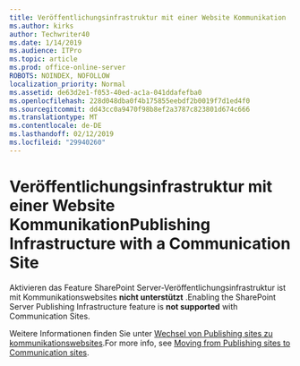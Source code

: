 ```yaml
---
title: Veröffentlichungsinfrastruktur mit einer Website Kommunikation
ms.author: kirks
author: Techwriter40
ms.date: 1/14/2019
ms.audience: ITPro
ms.topic: article
ms.prod: office-online-server
ROBOTS: NOINDEX, NOFOLLOW
localization_priority: Normal
ms.assetid: de63d2e1-f053-40ed-ac1a-041ddafefba0
ms.openlocfilehash: 228d048dba0f4b175855eebdf2b0019f7d1ed4f0
ms.sourcegitcommit: dd43cc0a9470f98b8ef2a3787c823801d674c666
ms.translationtype: MT
ms.contentlocale: de-DE
ms.lasthandoff: 02/12/2019
ms.locfileid: "29940260"
---
```

# <a name="publishing-infrastructure-with-a-communication-site"></a><span data-ttu-id="7fe4d-102">Veröffentlichungsinfrastruktur mit einer Website Kommunikation</span><span class="sxs-lookup"><span data-stu-id="7fe4d-102">Publishing Infrastructure with a Communication Site</span></span>


<span data-ttu-id="7fe4d-103">Aktivieren das Feature SharePoint Server-Veröffentlichungsinfrastruktur ist mit Kommunikationswebsites **nicht unterstützt** .</span><span class="sxs-lookup"><span data-stu-id="7fe4d-103">Enabling the SharePoint Server Publishing Infrastructure feature is **not supported** with Communication Sites.</span></span> 
  
<span data-ttu-id="7fe4d-104">Weitere Informationen finden Sie unter [Wechsel von Publishing sites zu kommunikationswebsites](https://docs.microsoft.com/sharepoint/publishing-sites-classic-to-modern-experience).</span><span class="sxs-lookup"><span data-stu-id="7fe4d-104">For more info, see [Moving from Publishing sites to Communication sites](https://docs.microsoft.com/sharepoint/publishing-sites-classic-to-modern-experience).</span></span> 
  

